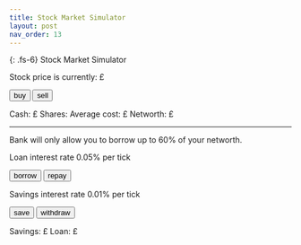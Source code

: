 ```yaml
---
title: Stock Market Simulator
layout: post
nav_order: 13
---
```


{: .fs-6}
Stock Market Simulator

Stock price is currently: £<span id="price"></span>

<button id="buy" onclick="buy()">buy</button>
<button id="sell" onclick="sell()">sell</button>

Cash: £<span id="cash"></span>
Shares: <span id="shares"></span>
Average cost: £<span id="avg_cost"></span>
Networth: £<span id="networth"></span>

---

Bank will only allow you to borrow up to 60% of your networth.

Loan interest rate 0.05% per tick

<button id="borrow" onclick="borrow()">borrow</button>
<button id="repay" onclick="repay()">repay</button>

Savings interest rate 0.01% per tick

<button id="save" onclick="save()">save</button>
<button id="withdraw" onclick="withdraw()">withdraw</button>

Savings: £<span id="savings"></span>
Loan: £<span id="loan"></span>

<canvas id="graph" style="width:100%"></canvas>

<script src="https://cdnjs.cloudflare.com/ajax/libs/Chart.js/2.9.4/Chart.js"></script>
<script type="text/javascript" src="../src/marketsim.js"></script>
